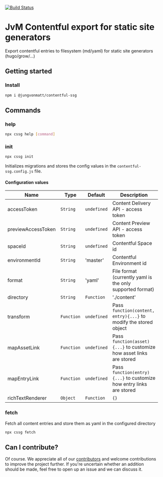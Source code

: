 [![Build Status][ci-image]][ci-url]
# JvM Contentful export for static site generators
Export contentful entries to filesystem (md/yaml) for static site generators (hugo/grow/...)

## Getting started

### Install

```bash
npm i @jungvonmatt/contentful-ssg
```

## Commands

### help

```bash
npx cssg help [command]
```

### init

```bash
npx cssg init
```

Initializes migrations and stores the config values in the `contentful-ssg.config.js` file.

#### Configuration values

| Name               | Type                | Default        | Description                                           |
| ------------------ | ------------------- | -------------- | ------------------------------------------------------|
| accessToken        | `String`            | `undefined`    | Content Delivery API - access token |
| previewAccessToken | `String`            | `undefined`    | Content Preview API - access token |
| spaceId            | `String`            | `undefined`    | Contentful Space id |
| environmentId      | `String`            | 'master'       | Contentful Environment id |
| format             | `String`            | 'yaml'         | File format (currently yaml is the only supported format) |
| directory          | `String`|`Function` | './content'    | Directory where the content files are stored.<br>Pass `function({ locale, contentType, entry, format }){...}` to customize the directory per entry  |
| transform          | `Function`          | `undefined`    | Pass `function(content, entry){...}` to modify the stored object |
| mapAssetLink       | `Function`          | `undefined`    | Pass `function(asset){...}` to customize how asset links are stored |
| mapEntryLink       | `Function`          | `undefined`    | Pass `function(entry){...}` to customize how entry links are stored |
| richTextRenderer   | `Object`|`Function` | `{}`           | We use the contentful [`rich-text-html-renderer`](https://github.com/contentful/rich-text/tree/master/packages/rich-text-html-renderer) to render the html.<br/>You can pass a [configuration object](https://github.com/contentful/rich-text/tree/master/packages/rich-text-html-renderer#usage) or you can pass `function(document){...}` to use your own richtext renderer |


### fetch

Fetch all content entries and store them as yaml in the configured directory

```bash
npx cssg fetch
```

## Can I contribute?

Of course. We appreciate all of our [contributors](https://github.com/jungvonmatt/contentful-migrations/graphs/contributors) and
welcome contributions to improve the project further. If you're uncertain whether an addition should be made, feel
free to open up an issue and we can discuss it.



[ci-url]: https://github.com/jungvonmatt/contentful-ssg/actions?workflow=Tests
[ci-image]: https://github.com/jungvonmatt/contentful-ssg/workflows/Tests/badge.svg
[depstat-url]: https://david-dm.org/jungvonmatt/contentful-ssg
[depstat-image]: https://img.shields.io/david/jungvonmatt/contentful-ssg.svg
[devdepstat-url]: https://david-dm.org/jungvonmatt/contentful-ssg?type=dev
[devdepstat-image]: https://img.shields.io/david/dev/jungvonmatt/contentful-ssg.svg